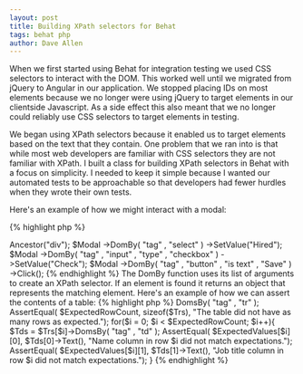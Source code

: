 ```yaml
---
layout: post
title: Building XPath selectors for Behat
tags: behat php
author: Dave Allen
---
```


When we first started using Behat for integration testing we used CSS selectors to interact with the DOM. This worked well until we migrated from jQuery to Angular in our application. We stopped placing IDs on most elements because we no longer were using jQuery to target elements in our clientside Javascript. As a side effect this also meant that we no longer could reliably use CSS selectors to target elements in testing.

We began using XPath selectors because it enabled us to target elements based on the text that they contain. One problem that we ran into is that while most web developers are familiar with CSS selectors they are not familiar with XPath. I built a class for building XPath selectors in Behat with a focus on simplicity. I needed to keep it simple because I wanted our automated tests to be approachable so that developers had fewer hurdles when they wrote their own tests.

Here's an example of how we might interact with a modal:

{% highlight php %}
<?php

    $ModalTitle = DomBy(
        "tag"       , "div"              ,
        "has class" , "modal-title"      ,
        "has text"  , "Change Status"    );

    $Modal = $ModalTitle
        ->Ancestor("div");

    $Modal
        ->DomBy(
        "tag" , "select" )
        ->SetValue("Hired");

    $Modal
        ->DomBy(
        "tag"  , "input"    ,
        "type" , "checkbox" )
        ->SetValue("Check");

    $Modal
        ->DomBy(
        "tag"     , "button" ,
        "is text" , "Save"   )
        ->Click();

{% endhighlight %}

The DomBy function uses its list of arguments to create an XPath selector. If an element is found it returns an object that represents the matching element.

Here's an example of how we can assert the contents of a table:

{% highlight php %}
<?php

    $ExpectedValues = array(
        array("Dave Allen"    , "Software Engineer"   ),
        array("Gabe Miller"   , "Software Engineer"   ),
        array("Cory Trimm"    , "Automation Engineer" ),
        array("Nathan Donato" , "Automation Engineer" ),
        );

    $ExpectedRowCount = sizeof($ExpectedValues);

    $Trs = DomBy(
        "id" , "employee-table" )
        ->DomsBy(
        "tag" , "tr" );

    AssertEqual(
        $ExpectedRowCount,
        sizeof($Trs),
        "The table did not have as many rows as expected.");

    for($i = 0; $i < $ExpectedRowCount; $i++){

        $Tds = $Trs[$i]->DomsBy(
            "tag" , "td" );

        AssertEqual(
            $ExpectedValues[$i][0],
            $Tds[0]->Text(),
            "Name column in row $i did not match expectations.");

        AssertEqual(
            $ExpectedValues[$i][1],
            $Tds[1]->Text(),
            "Job title column in row $i did not match expectations.");

    }
{% endhighlight %}
